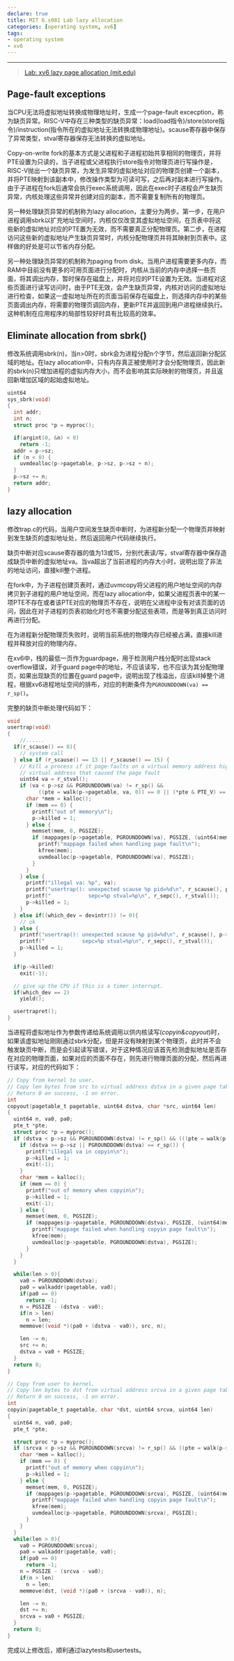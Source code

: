 ```yaml
---
declare: true
title: MIT 6.s081 Lab lazy allocation
categories: [operating system, xv6]
tags:
- operating system
- xv6
---
```


---

> [Lab: xv6 lazy page allocation (mit.edu)](https://pdos.csail.mit.edu/6.828/2020/labs/lazy.html)

## Page-fault exceptions

当CPU无法将虚拟地址转换成物理地址时，生成一个page-fault excecption，称为缺页异常。RISC-V中存在三种类型的缺页异常：load(load指令)/store(store指令)/instruction(指令所在的虚拟地址无法转换成物理地址)。scause寄存器中保存了异常类型，stval寄存器保存无法转换的虚拟地址。

Copy-on-write fork的基本方式是父进程和子进程初始共享相同的物理页，并将PTE设置为只读的，当子进程或父进程执行store指令对物理页进行写操作是，RISC-V抛出一个缺页异常，为发生异常的虚拟地址对应的物理页创建一个副本，并将PTE映射到该副本中，修改操作类型为可读可写，之后再对副本进行写操作。由于子进程在fork后通常会执行exec系统调用，因此在exec时子进程会产生缺页异常，内核处理这些异常并创建对应的副本，而不需要复制所有的物理页。

另一种处理缺页异常的机制称为lazy allocation，主要分为两步。第一步，在用户进程调用sbrk以扩充地址空间时，内核仅仅改变其虚拟地址空间，在页表中将这些新的虚拟地址对应的PTE置为无效，而不需要真正分配物理页。第二步，在进程访问这些新的虚拟地址产生缺页异常时，内核分配物理页并将其映射到页表中。这样做的好处是可以节省内存分配。

另一种处理缺页异常的机制称为paging from disk。当用户进程需要更多内存，而RAM中目前没有更多的可用页面进行分配时，内核从当前的内存中选择一些页面，将其调出内存，暂时保存在磁盘上，并将对应的PTE设置为无效。当进程对这些页面进行读写访问时，由于PTE无效，会产生缺页异常，内核对访问的虚拟地址进行检查，如果这一虚拟地址所在的页面当前保存在磁盘上，则选择内存中的某些页面调出内存，将需要的物理页调回内存，更新PTE并返回到用户进程继续执行。这种机制在应用程序的局部性较好时具有比较高的效率。

## Eliminate allocation from sbrk()

修改系统调用sbrk(n)，当n>0时，sbrk会为进程分配n个字节，然后返回新分配区域的地址。在lazy allocation中，只有内存真正被使用时才会分配物理页，因此新的sbrk(n)只增加进程的虚拟内存大小，而不会影响其实际映射的物理页，并且返回新增加区域的起始虚拟地址。
```C
uint64
sys_sbrk(void)
{
  int addr;
  int n;
  struct proc *p = myproc();

  if(argint(0, &n) < 0)
    return -1;
  addr = p->sz;
  if (n < 0) {
    uvmdealloc(p->pagetable, p->sz, p->sz + n);
  } 
  p->sz += n;
  return addr;
}
```
## lazy allocation
修改trap.c的代码，当用户空间发生缺页中断时，为进程新分配一个物理页并映射到发生缺页的虚拟地址处，然后返回用户代码继续执行。

缺页中断对应scause寄存器的值为13或15，分别代表读/写，stval寄存器中保存造成缺页中断的虚拟地址va。当va超出了当前进程的内存大小时，说明出现了非法的地址访问，直接kill整个进程。

在fork中，为子进程创建页表时，通过uvmcopy将父进程的用户地址空间的内存拷贝到子进程的用户地址空间，而在lazy allocation中，如果父进程页表中的某一项PTE不存在或者该PTE对应的物理页不存在，说明在父进程中没有对该页面的访问，因此在对子进程的页表初始化时也不需要分配这些表项，而是等到真正访问时再进行分配。

在为进程新分配物理页失败时，说明当前系统的物理内存已经被占满，直接kill进程并释放对应的物理内存。

在xv6中，栈的最低一页作为guardpage，用于检测用户栈分配时出现stack overflow错误，对于guard page中的地址，不应该读写，也不应该为其分配物理页，如果出现缺页的位置在guard page中，说明出现了栈溢出，应该kill掉整个进程，根据xv6进程地址空间的排布，对应的判断条件为`PGROUNDDOWN(va) == r_sp()`。

完整的缺页中断处理代码如下：

```C
void
usertrap(void)
{
	//......
  if(r_scause() == 8){
    // system call
  } else if (r_scause() == 13 || r_scause() == 15) {
    // Kill a process if it page-faults on a virtual memory address higher than any allocated with sbrk()
    // virtual address that caused the page fault
    uint64 va = r_stval();
    if (va < p->sz && PGROUNDDOWN(va) != r_sp() && 
          ((pte = walk(p->pagetable, va, 0)) == 0 || (*pte & PTE_V) == 0)) {
      char *mem = kalloc();
      if (mem == 0) {
        printf("out of memory\n");
        p->killed = 1;
      } else {
        memset(mem, 0, PGSIZE);
        if (mappages(p->pagetable, PGROUNDDOWN(va), PGSIZE, (uint64)mem, PTE_W|PTE_X|PTE_R|PTE_U) != 0) {
          printf("mappage failed when handling page fault\n");
          kfree(mem);
          uvmdealloc(p->pagetable, PGROUNDDOWN(va), PGSIZE);
        }
      }
    } else {
      printf("illegal va: %p", va);
      printf("usertrap(): unexpected scause %p pid=%d\n", r_scause(), p->pid);
      printf("            sepc=%p stval=%p\n", r_sepc(), r_stval());
      p->killed = 1;
    }
  } else if((which_dev = devintr()) != 0){
    // ok
  } else {
    printf("usertrap(): unexpected scause %p pid=%d\n", r_scause(), p->pid);
    printf("            sepc=%p stval=%p\n", r_sepc(), r_stval());
    p->killed = 1;
  }

  if(p->killed)
    exit(-1);

  // give up the CPU if this is a timer interrupt.
  if(which_dev == 2)
    yield();

  usertrapret();
}
```

当进程将虚拟地址作为参数传递给系统调用以供内核读写(*copyin&copyout*)时，如果该虚拟地址刚刚通过sbrk分配，但是并没有映射到某个物理页，此时并不会触发缺页中断，而是会引起读写错误，对于这种情况应该首先检测虚拟地址是否存在对应的物理页面，如果对应的页面不存在，则先进行物理页面的分配，然后再进行读写，对应的代码如下：

```C
// Copy from kernel to user.
// Copy len bytes from src to virtual address dstva in a given page table.
// Return 0 on success, -1 on error.
int
copyout(pagetable_t pagetable, uint64 dstva, char *src, uint64 len)
{
  uint64 n, va0, pa0;
  pte_t *pte;
  struct proc *p = myproc();
  if (dstva < p->sz && PGROUNDDOWN(dstva) != r_sp() && (((pte = walk(p->pagetable, dstva, 0))==0) || ((*pte & PTE_V)==0))) {
    if (dstva >= p->sz || PGROUNDDOWN(dstva) == r_sp()) {
      printf("illegal va in copyin\n");
      p->killed = 1;
      exit(-1);
    }
    char *mem = kalloc();
    if (mem == 0) {
      printf("out of memory when copyin\n");
      p->killed = 1;
      exit(-1);
    } else {
      memset(mem, 0, PGSIZE);
      if (mappages(p->pagetable, PGROUNDDOWN(dstva), PGSIZE, (uint64)mem, PTE_W|PTE_X|PTE_R|PTE_U) != 0) {
        printf("mappage failed when handling copyin page fault\n");
        kfree(mem);
        uvmdealloc(p->pagetable, PGROUNDDOWN(dstva), PGSIZE);
      }
    }
  }

  while(len > 0){
    va0 = PGROUNDDOWN(dstva);
    pa0 = walkaddr(pagetable, va0);
    if(pa0 == 0)
      return -1;
    n = PGSIZE - (dstva - va0);
    if(n > len)
      n = len;
    memmove((void *)(pa0 + (dstva - va0)), src, n);

    len -= n;
    src += n;
    dstva = va0 + PGSIZE;
  }
  return 0;
}

// Copy from user to kernel.
// Copy len bytes to dst from virtual address srcva in a given page table.
// Return 0 on success, -1 on error.
int
copyin(pagetable_t pagetable, char *dst, uint64 srcva, uint64 len)
{
  uint64 n, va0, pa0;
  pte_t *pte;

  struct proc *p = myproc();
  if (srcva < p->sz && PGROUNDDOWN(srcva) != r_sp() && ((pte = walk(p->pagetable, srcva, 0)) == 0 || (*pte & PTE_V) == 0)) {
    char *mem = kalloc();
    if (mem == 0) {
      printf("out of memory when copyin\n");
      p->killed = 1;
    } else {
      memset(mem, 0, PGSIZE);
      if (mappages(p->pagetable, PGROUNDDOWN(srcva), PGSIZE, (uint64)mem, PTE_W|PTE_X|PTE_R|PTE_U) != 0) {
        printf("mappage failed when handling copyin page fault\n");
        kfree(mem);
        uvmdealloc(p->pagetable, PGROUNDDOWN(srcva), PGSIZE);
      }
    }
  }
  while(len > 0){
    va0 = PGROUNDDOWN(srcva);
    pa0 = walkaddr(pagetable, va0);
    if(pa0 == 0)
      return -1;
    n = PGSIZE - (srcva - va0);
    if(n > len)
      n = len;
    memmove(dst, (void *)(pa0 + (srcva - va0)), n);

    len -= n;
    dst += n;
    srcva = va0 + PGSIZE;
  }
  return 0;
}
```

完成以上修改后，顺利通过lazytests和usertests。